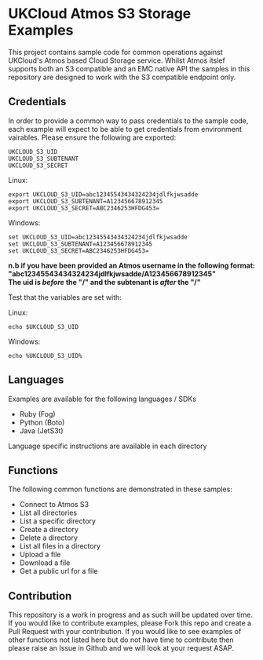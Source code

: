 # UKCloud Atmos S3 Storage Examples

This project contains sample code for common operations against
UKCloud's Atmos based Cloud Storage service. Whilst Atmos itslef
supports both an S3 compatible and an EMC native API the samples in this
repository are designed to work with the S3 compatible endpoint only.

## Credentials
In order to provide a common way to pass credentials to the sample code,
each example will expect to be able to get credentials from environment
vairables. Please ensure the following are exported:

```
UKCLOUD_S3_UID
UKCLOUD_S3_SUBTENANT
UKCLOUD_S3_SECRET
```

Linux:
```
export UKCLOUD_S3_UID=abc12345543434324234jdlfkjwsadde
export UKCLOUD_S3_SUBTENANT=A123456678912345
export UKCLOUD_S3_SECRET=ABC2346253HFDG453=
```

Windows:
```
set UKCLOUD_S3_UID=abc12345543434324234jdlfkjwsadde
set UKCLOUD_S3_SUBTENANT=A123456678912345
set UKCLOUD_S3_SECRET=ABC2346253HFDG453=
```

**n.b if you have been provided an Atmos username in the following
format: "abc12345543434324234jdlfkjwsadde/A123456678912345"**  
**The uid is *before* the "/" and the subtenant is *after* the "/"**

Test that the variables are set with:

Linux:
```
echo $UKCLOUD_S3_UID
```

Windows:
```
echo %UKCLOUD_S3_UID%
```

## Languages
Examples are available for the following languages / SDKs
- Ruby (Fog)
- Python (Boto)
- Java (JetS3t)

Language specific instructions are available in each directory

## Functions
The following common functions are demonstrated in these samples:

- Connect to Atmos S3
- List all directories
- List a specific directory
- Create a directory
- Delete a directory
- List all files in a directory
- Upload a file
- Download a file
- Get a public url for a file

## Contribution
This repository is a work in progress and as such will be updated over
time. If you would like to contribute examples, please Fork this repo
and create a Pull Request with your contribution. 
If you would like to see examples of other functions not listed here but
do not have time to contribute then please raise an Issue in Github and
we will look at your request ASAP.
